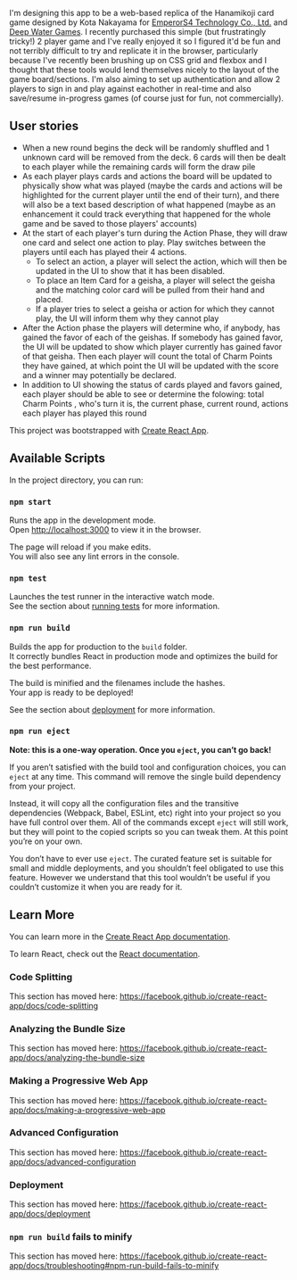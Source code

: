 I'm designing this app to be a web-based replica of the Hanamikoji card game designed by Kota Nakayama for [EmperorS4 Technology Co., Ltd.](https://en.emperors4.com/game/hanamikoji) and [Deep Water Games](https://www.deepwatergaming.com). I recently purchased this simple (but frustratingly tricky!) 2 player game and I've really enjoyed it so I figured it'd be fun and not terribly difficult to try and replicate it in the browser, particularly because I've recently been brushing up on CSS grid and flexbox and I thought that these tools would lend themselves nicely to the layout of the game board/sections. I'm also aiming to set up authentication and allow 2 players to sign in and play against eachother in real-time and also save/resume in-progress games (of course just for fun, not commercially). 


## User stories
- When a new round begins the deck will be randomly shuffled and 1 unknown card will be removed from the deck. 6 cards will then be dealt to each player while the remaining cards will form the draw pile
- As each player plays cards and actions the board will be updated to physically show what was played (maybe the cards and actions will be highlighted for the current player until the end of their turn), and there will also be a text based description of what happened (maybe as an enhancement it could track everything that happened for the whole game and be saved to those players' accounts)
- At the start of each player's turn during the Action Phase, they will draw one card and select one action to play. Play switches between the players until each has played their 4 actions.
  * To select an action, a player will select the action, which will then be updated in the UI to show that it has been disabled.
  * To place an Item Card for a geisha, a player will select the geisha and the matching color card will be pulled from their hand and placed. 
  * If a player tries to select a geisha or action for which they cannot play, the UI will inform them why they cannot play
- After the Action phase the players will determine who, if anybody, has gained the favor of each of the geishas. If somebody has gained favor, the UI will be updated to show which player currently has gained favor of that geisha. Then each player will count the total of Charm Points they have gained, at which point the UI will be updated with the score and a winner may potentially be declared.
- In addition to UI showing the status of cards played and favors gained, each player should be able to see or determine the folowing: total Charm Points , who's turn it is, the current phase, current round, actions each player has played this round



This project was bootstrapped with [Create React App](https://github.com/facebook/create-react-app).

## Available Scripts

In the project directory, you can run:

### `npm start`

Runs the app in the development mode.<br>
Open [http://localhost:3000](http://localhost:3000) to view it in the browser.

The page will reload if you make edits.<br>
You will also see any lint errors in the console.

### `npm test`

Launches the test runner in the interactive watch mode.<br>
See the section about [running tests](https://facebook.github.io/create-react-app/docs/running-tests) for more information.

### `npm run build`

Builds the app for production to the `build` folder.<br>
It correctly bundles React in production mode and optimizes the build for the best performance.

The build is minified and the filenames include the hashes.<br>
Your app is ready to be deployed!

See the section about [deployment](https://facebook.github.io/create-react-app/docs/deployment) for more information.

### `npm run eject`

**Note: this is a one-way operation. Once you `eject`, you can’t go back!**

If you aren’t satisfied with the build tool and configuration choices, you can `eject` at any time. This command will remove the single build dependency from your project.

Instead, it will copy all the configuration files and the transitive dependencies (Webpack, Babel, ESLint, etc) right into your project so you have full control over them. All of the commands except `eject` will still work, but they will point to the copied scripts so you can tweak them. At this point you’re on your own.

You don’t have to ever use `eject`. The curated feature set is suitable for small and middle deployments, and you shouldn’t feel obligated to use this feature. However we understand that this tool wouldn’t be useful if you couldn’t customize it when you are ready for it.

## Learn More

You can learn more in the [Create React App documentation](https://facebook.github.io/create-react-app/docs/getting-started).

To learn React, check out the [React documentation](https://reactjs.org/).

### Code Splitting

This section has moved here: https://facebook.github.io/create-react-app/docs/code-splitting

### Analyzing the Bundle Size

This section has moved here: https://facebook.github.io/create-react-app/docs/analyzing-the-bundle-size

### Making a Progressive Web App

This section has moved here: https://facebook.github.io/create-react-app/docs/making-a-progressive-web-app

### Advanced Configuration

This section has moved here: https://facebook.github.io/create-react-app/docs/advanced-configuration

### Deployment

This section has moved here: https://facebook.github.io/create-react-app/docs/deployment

### `npm run build` fails to minify

This section has moved here: https://facebook.github.io/create-react-app/docs/troubleshooting#npm-run-build-fails-to-minify
